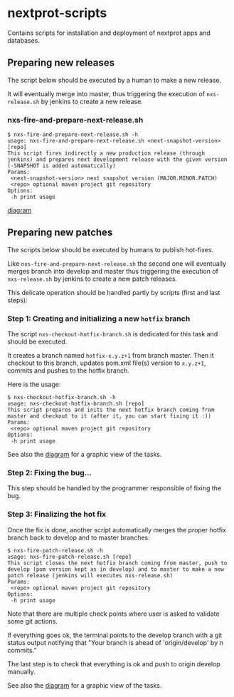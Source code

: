 # nextprot-scripts

Contains scripts for installation and deployment of nextprot apps and databases.

## Preparing new releases

The script below should be executed by a human to make a new release.

It will eventually merge into master, thus triggering the execution of `nxs-release.sh` by jenkins to create a new release.

### nxs-fire-and-prepare-next-release.sh

```
$ nxs-fire-and-prepare-next-release.sh -h
usage: nxs-fire-and-prepare-next-release.sh <next-snapshot-version> [repo]
This script fires indirectly a new production release (through jenkins) and prepares next development release with the given version (-SNAPSHOT is added automatically)
Params:
 <next-snapshot-version> next snapshot version (MAJOR.MINOR.PATCH)
 <repo> optional maven project git repository
Options:
 -h print usage
```

[diagram](doc/fire-and-prepare-next-release.html)

## Preparing new patches

The scripts below should be executed by humans to publish hot-fixes.

Like `nxs-fire-and-prepare-next-release.sh` the second one will eventually merges branch into develop and master thus
triggering the execution of `nxs-release.sh` by jenkins to create a new patch releases.

This delicate operation should be handled partly by scripts (first and last steps):

### Step 1: Creating and initializing a new `hotfix` branch

The script `nxs-checkout-hotfix-branch.sh` is dedicated for this task and should be executed.

It creates a branch named `hotfix-x.y.z+1` from branch master.
Then it checkout to this branch, updates pom.xml file(s) version to `x.y.z+1`, commits and pushes to the hotfix branch.

Here is the usage:

```
$ nxs-checkout-hotfix-branch.sh -h
usage: nxs-checkout-hotfix-branch.sh [repo]
This script prepares and inits the next hotfix branch coming from master and checkout to it (after it, you can start fixing it :))
Params:
 <repo> optional maven project git repository
Options:
 -h print usage
```

See also the [diagram](doc/checkout-hotfix-branch.html) for a graphic view of the tasks.

### Step 2: Fixing the bug...

This step should be handled by the programmer responsible of fixing the bug.

### Step 3: Finalizing the hot fix

Once the fix is done, another script automatically merges the proper hotfix branch back to develop and to master branches:

```
$ nxs-fire-patch-release.sh -h
usage: nxs-fire-patch-release.sh [repo]
This script closes the next hotfix branch coming from master, push to develop (pom version kept as in develop) and to master to make a new patch release (jenkins will executes nxs-release.sh)
Params:
 <repo> optional maven project git repository
Options:
 -h print usage
```

Note that there are multiple check points where user is asked to validate some git actions.

If everything goes ok, the terminal points to the develop branch with a git status output
notifying that "Your branch is ahead of 'origin/develop' by n commits."

The last step is to check that everything is ok and push to origin develop manually.

See also the [diagram](doc/fire-patch-release.html) for a graphic view of the tasks.
